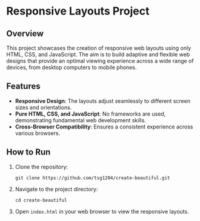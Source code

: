 # Responsive Layouts Project

## Overview

This project showcases the creation of responsive web layouts using only HTML, CSS, and JavaScript. The aim is to build adaptive and flexible web designs that provide an optimal viewing experience across a wide range of devices, from desktop computers to mobile phones.

## Features

- **Responsive Design**: The layouts adjust seamlessly to different screen sizes and orientations.
- **Pure HTML, CSS, and JavaScript**: No frameworks are used, demonstrating fundamental web development skills.
- **Cross-Browser Compatibility**: Ensures a consistent experience across various browsers.

## How to Run

1. Clone the repository:
   ```
   git clone https://github.com/tsg1204/create-beautiful.git
   ```
2. Navigate to the project directory:
   ```
   cd create-beautiful
   ```
3. Open `index.html` in your web browser to view the responsive layouts.
